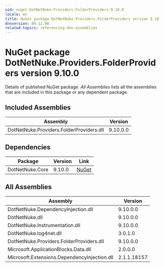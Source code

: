 ```yaml
---
uid: nuget-DotNetNuke.Providers.FolderProviders-9.10.0
locale: en
title: NuGet package DotNetNuke.Providers.FolderProviders version 9.10.0
dnnversion: 09.12.00
related-topics: referencing-dnn-assemblies
---
```


# NuGet package DotNetNuke.Providers.FolderProviders version 9.10.0
Details of published NuGet package.
*All Assemblies* lists all the assemblies that are included in this package or any dependent package.

## Included Assemblies

|Assembly|Version|
|---|---|
|DotNetNuke.Providers.FolderProviders.dll|9.10.0.0|

## Dependencies

|Package|Version|Link|
|---|---|---|
|DotNetNuke.Core|9.10.0|[NuGet](https://www.nuget.org/packages/DotNetNuke.Core/9.10.0)|

## All Assemblies

|Assembly|Version|
|---|---|
|DotNetNuke.DependencyInjection.dll|9.10.0.0|
|DotNetNuke.dll|9.10.0.0|
|DotNetNuke.Instrumentation.dll|9.10.0.0|
|DotNetNuke.log4net.dll|3.0.1.0|
|DotNetNuke.Providers.FolderProviders.dll|9.10.0.0|
|Microsoft.ApplicationBlocks.Data.dll|2.0.0.0|
|Microsoft.Extensions.DependencyInjection.dll|2.1.1.18157|

